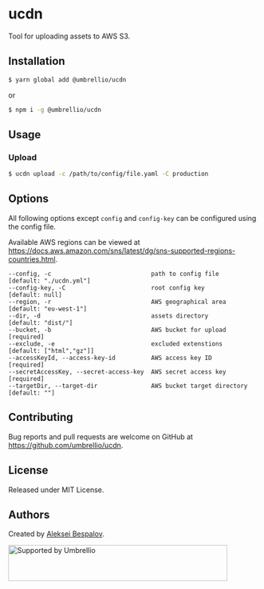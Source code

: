 # ucdn

Tool for uploading assets to AWS S3.

## Installation

```sh
$ yarn global add @umbrellio/ucdn
```

or

```sh
$ npm i -g @umbrellio/ucdn
```

## Usage

### Upload

```sh
$ ucdn upload -c /path/to/config/file.yaml -C production
```

## Options

All following options except `config` and `config-key` can be configured using the config file.

Available AWS regions can be viewed at https://docs.aws.amazon.com/sns/latest/dg/sns-supported-regions-countries.html.

```
--config, -c                            path to config file           [default: "./ucdn.yml"]
--config-key, -C                        root config key               [default: null]
--region, -r                            AWS geographical area         [default: "eu-west-1"]
--dir, -d                               assets directory              [default: "dist/"]
--bucket, -b                            AWS bucket for upload         [required]
--exclude, -e                           excluded extenstions          [default: ["html","gz"]]
--accessKeyId, --access-key-id          AWS access key ID             [required]
--secretAccessKey, --secret-access-key  AWS secret access key         [required]
--targetDir, --target-dir               AWS bucket target directory   [default: ""]
```

## Contributing

Bug reports and pull requests are welcome on GitHub at https://github.com/umbrellio/ucdn.

## License

Released under MIT License.

## Authors

Created by [Aleksei Bespalov](https://github.com/nulldef).

<a href="https://github.com/umbrellio/">
<img style="float: left;" src="https://umbrellio.github.io/Umbrellio/supported_by_umbrellio.svg" alt="Supported by Umbrellio" width="439" height="72">
</a>
